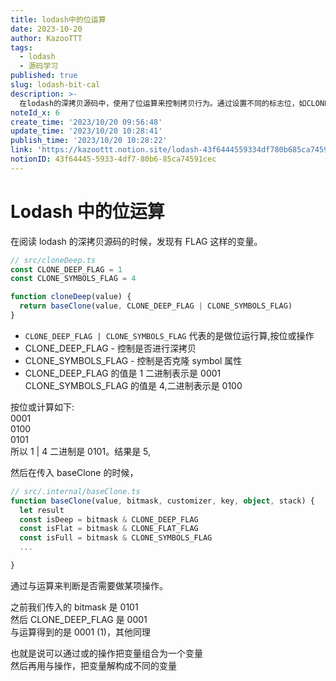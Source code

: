 ```yaml
---
title: lodash中的位运算
date: 2023-10-20
author: KazooTTT
tags:
  - lodash
  - 源码学习
published: true
slug: lodash-bit-cal
description: >-
  在lodash的深拷贝源码中，使用了位运算来控制拷贝行为。通过设置不同的标志位，如CLONE_DEEP_FLAG和CLONE_SYMBOLS_FLAG，分别控制深拷贝和是否克隆symbol属性。这些标志位通过按位或（|）运算组合成一个变量，然后通过按位与（&）运算在baseClone函数中解构，以确定具体的拷贝行为。这种设计使得代码更加高效且灵活，能够根据不同的标志位组合实现不同的拷贝需求。
noteId_x: 6
create_time: '2023/10/20 09:56:48'
update_time: '2023/10/20 10:28:41'
publish_time: '2023/10/20 10:28:22'
link: 'https://kazoottt.notion.site/lodash-43f6444559334df780b685ca74591cec'
notionID: 43f64445-5933-4df7-80b6-85ca74591cec
---
```


# Lodash 中的位运算

在阅读 lodash 的深拷贝源码的时候，发现有 FLAG 这样的变量。

```ts
// src/cloneDeep.ts
const CLONE_DEEP_FLAG = 1
const CLONE_SYMBOLS_FLAG = 4

function cloneDeep(value) {
  return baseClone(value, CLONE_DEEP_FLAG | CLONE_SYMBOLS_FLAG)
}
```

- `CLONE_DEEP_FLAG | CLONE_SYMBOLS_FLAG` 代表的是做位运行算,按位或操作
- CLONE_DEEP_FLAG - 控制是否进行深拷贝
- CLONE_SYMBOLS_FLAG - 控制是否克隆 symbol 属性
- CLONE_DEEP_FLAG 的值是 1 二进制表示是 0001  
  CLONE_SYMBOLS_FLAG 的值是 4,二进制表示是 0100

按位或计算如下:  
0001  
0100  
0101  
所以 1 | 4 二进制是 0101。结果是 5,

然后在传入 baseClone 的时候，

```ts
// src/.internal/baseClone.ts
function baseClone(value, bitmask, customizer, key, object, stack) {
  let result
  const isDeep = bitmask & CLONE_DEEP_FLAG
  const isFlat = bitmask & CLONE_FLAT_FLAG
  const isFull = bitmask & CLONE_SYMBOLS_FLAG
  ...

}
```

通过与运算来判断是否需要做某项操作。

之前我们传入的 bitmask 是 0101  
然后 CLONE_DEEP_FLAG 是 0001  
与运算得到的是 0001 (1)，其他同理

也就是说可以通过或的操作把变量组合为一个变量  
然后再用与操作，把变量解构成不同的变量
